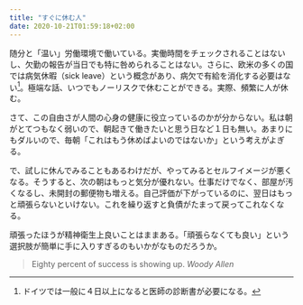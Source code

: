 ```yaml
---
title: "すぐに休む人"
date: 2020-10-21T01:59:18+02:00
---
```


随分と「温い」労働環境で働いている。実働時間をチェックされることはないし、欠勤の報告が当日でも特に咎められることはない。さらに、欧米の多くの国では病気休暇（sick leave）という概念があり、病欠で有給を消化する必要はない[^1]。極端な話、いつでもノーリスクで休むことができる。実際、頻繁に人が休む。

[^1]: ドイツでは一般に４日以上になると医師の診断書が必要になる。

さて、この自由さが人間の心身の健康に役立っているのかが分からない。私は朝がとてつもなく弱いので、朝起きて働きたいと思う日など１日も無い。あまりにもダルいので、毎朝「これはもう休めばよいのではないか」という考えがよぎる。

で、試しに休んでみることもあるわけだが、やってみるとセルフイメージが悪くなる。そうすると、次の朝はもっと気分が優れない。仕事だけでなく、部屋が汚くなるし、未開封の郵便物も増える。自己評価が下がっているのに、翌日はもっと頑張らないといけない。これを繰り返すと負債がたまって戻ってこれなくなる。

頑張ったほうが精神衛生上良いことはままある。「頑張らなくても良い」という選択肢が簡単に手に入りすぎるのもいかがなものだろうか。

> Eighty percent of success is showing up.
<cite>Woody Allen</cite>